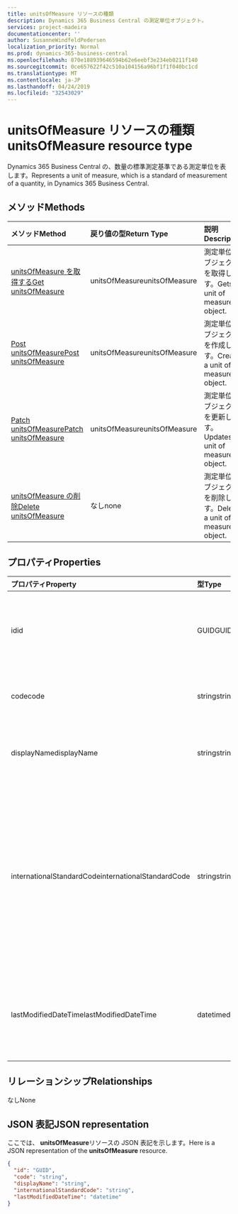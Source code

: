 ```yaml
---
title: unitsOfMeasure リソースの種類
description: Dynamics 365 Business Central の測定単位オブジェクト。
services: project-madeira
documentationcenter: ''
author: SusanneWindfeldPedersen
localization_priority: Normal
ms.prod: dynamics-365-business-central
ms.openlocfilehash: 870e188939646594b62e6eebf3e234eb0211f140
ms.sourcegitcommit: 0ce657622f42c510a104156a96bf1f1f040bc1cd
ms.translationtype: MT
ms.contentlocale: ja-JP
ms.lasthandoff: 04/24/2019
ms.locfileid: "32543029"
---
```

# <a name="unitsofmeasure-resource-type"></a><span data-ttu-id="6bc27-103">unitsOfMeasure リソースの種類</span><span class="sxs-lookup"><span data-stu-id="6bc27-103">unitsOfMeasure resource type</span></span>
<span data-ttu-id="6bc27-104">Dynamics 365 Business Central の、数量の標準測定基準である測定単位を表します。</span><span class="sxs-lookup"><span data-stu-id="6bc27-104">Represents a unit of measure, which is a standard of measurement of a quantity, in Dynamics 365 Business Central.</span></span>

## <a name="methods"></a><span data-ttu-id="6bc27-105">メソッド</span><span class="sxs-lookup"><span data-stu-id="6bc27-105">Methods</span></span>

| <span data-ttu-id="6bc27-106">メソッド</span><span class="sxs-lookup"><span data-stu-id="6bc27-106">Method</span></span>       | <span data-ttu-id="6bc27-107">戻り値の型</span><span class="sxs-lookup"><span data-stu-id="6bc27-107">Return Type</span></span>  |<span data-ttu-id="6bc27-108">説明</span><span class="sxs-lookup"><span data-stu-id="6bc27-108">Description</span></span>|
|:---------------|:--------|:----------|
|[<span data-ttu-id="6bc27-109">unitsOfMeasure を取得する</span><span class="sxs-lookup"><span data-stu-id="6bc27-109">Get unitsOfMeasure</span></span>](../api/dynamics-unitsofmeasure-get.md)|<span data-ttu-id="6bc27-110">unitsOfMeasure</span><span class="sxs-lookup"><span data-stu-id="6bc27-110">unitsOfMeasure</span></span>|<span data-ttu-id="6bc27-111">測定単位オブジェクトを取得します。</span><span class="sxs-lookup"><span data-stu-id="6bc27-111">Gets a unit of measure object.</span></span>|
|[<span data-ttu-id="6bc27-112">Post unitsOfMeasure</span><span class="sxs-lookup"><span data-stu-id="6bc27-112">Post unitsOfMeasure</span></span>](../api/dynamics-create-unitsofmeasure.md)|<span data-ttu-id="6bc27-113">unitsOfMeasure</span><span class="sxs-lookup"><span data-stu-id="6bc27-113">unitsOfMeasure</span></span>|<span data-ttu-id="6bc27-114">測定単位オブジェクトを作成します。</span><span class="sxs-lookup"><span data-stu-id="6bc27-114">Creates a unit of measure object.</span></span>|
|[<span data-ttu-id="6bc27-115">Patch unitsOfMeasure</span><span class="sxs-lookup"><span data-stu-id="6bc27-115">Patch unitsOfMeasure</span></span>](../api/dynamics-unitsofmeasure-update.md)|<span data-ttu-id="6bc27-116">unitsOfMeasure</span><span class="sxs-lookup"><span data-stu-id="6bc27-116">unitsOfMeasure</span></span>|<span data-ttu-id="6bc27-117">測定単位オブジェクトを更新します。</span><span class="sxs-lookup"><span data-stu-id="6bc27-117">Updates a unit of measure object.</span></span>|
|[<span data-ttu-id="6bc27-118">unitsOfMeasure の削除</span><span class="sxs-lookup"><span data-stu-id="6bc27-118">Delete unitsOfMeasure</span></span>](../api/dynamics-unitsofmeasure-delete.md)|<span data-ttu-id="6bc27-119">なし</span><span class="sxs-lookup"><span data-stu-id="6bc27-119">none</span></span>|<span data-ttu-id="6bc27-120">測定単位オブジェクトを削除します。</span><span class="sxs-lookup"><span data-stu-id="6bc27-120">Deletes a unit of measure object.</span></span>|

## <a name="properties"></a><span data-ttu-id="6bc27-121">プロパティ</span><span class="sxs-lookup"><span data-stu-id="6bc27-121">Properties</span></span>
| <span data-ttu-id="6bc27-122">プロパティ</span><span class="sxs-lookup"><span data-stu-id="6bc27-122">Property</span></span>     | <span data-ttu-id="6bc27-123">型</span><span class="sxs-lookup"><span data-stu-id="6bc27-123">Type</span></span>   |<span data-ttu-id="6bc27-124">説明</span><span class="sxs-lookup"><span data-stu-id="6bc27-124">Description</span></span>|
|:---------------|:--------|:----------|
|<span data-ttu-id="6bc27-125">id</span><span class="sxs-lookup"><span data-stu-id="6bc27-125">id</span></span>|<span data-ttu-id="6bc27-126">GUID</span><span class="sxs-lookup"><span data-stu-id="6bc27-126">GUID</span></span>|<span data-ttu-id="6bc27-127">unitsOfMeasure の一意の ID。</span><span class="sxs-lookup"><span data-stu-id="6bc27-127">The unique ID of the unitsOfMeasure.</span></span> <span data-ttu-id="6bc27-128">編集できません。</span><span class="sxs-lookup"><span data-stu-id="6bc27-128">Non-editable.</span></span>|
|<span data-ttu-id="6bc27-129">code</span><span class="sxs-lookup"><span data-stu-id="6bc27-129">code</span></span>|<span data-ttu-id="6bc27-130">string</span><span class="sxs-lookup"><span data-stu-id="6bc27-130">string</span></span>|<span data-ttu-id="6bc27-131">測定単位のコードを指定します。</span><span class="sxs-lookup"><span data-stu-id="6bc27-131">Specifies the code for the unit of measure.</span></span>|
|<span data-ttu-id="6bc27-132">displayName</span><span class="sxs-lookup"><span data-stu-id="6bc27-132">displayName</span></span>|<span data-ttu-id="6bc27-133">string</span><span class="sxs-lookup"><span data-stu-id="6bc27-133">string</span></span>|<span data-ttu-id="6bc27-134">測定単位の表示名を指定します。</span><span class="sxs-lookup"><span data-stu-id="6bc27-134">Specifies the unit of measure's display name.</span></span>|
|<span data-ttu-id="6bc27-135">internationalStandardCode</span><span class="sxs-lookup"><span data-stu-id="6bc27-135">internationalStandardCode</span></span>|<span data-ttu-id="6bc27-136">string</span><span class="sxs-lookup"><span data-stu-id="6bc27-136">string</span></span>|<span data-ttu-id="6bc27-137">営業ドキュメントの電子送信に関連して、UNECE Rec20 standard に従って表される測定単位コードの単位を指定します。</span><span class="sxs-lookup"><span data-stu-id="6bc27-137">Specifies the unit of measure code expressed according to the UNECE Rec20 standard in connection with electronic sending of sales documents.</span></span>|
|<span data-ttu-id="6bc27-138">lastModifiedDateTime</span><span class="sxs-lookup"><span data-stu-id="6bc27-138">lastModifiedDateTime</span></span>|<span data-ttu-id="6bc27-139">datetime</span><span class="sxs-lookup"><span data-stu-id="6bc27-139">datetime</span></span>|<span data-ttu-id="6bc27-140">測定単位が変更された最後の datetime。</span><span class="sxs-lookup"><span data-stu-id="6bc27-140">The last datetime the unit of measure was modified.</span></span> <span data-ttu-id="6bc27-141">読み取り専用。</span><span class="sxs-lookup"><span data-stu-id="6bc27-141">Read-Only.</span></span>|  


## <a name="relationships"></a><span data-ttu-id="6bc27-142">リレーションシップ</span><span class="sxs-lookup"><span data-stu-id="6bc27-142">Relationships</span></span>
<span data-ttu-id="6bc27-143">なし</span><span class="sxs-lookup"><span data-stu-id="6bc27-143">None</span></span>

## <a name="json-representation"></a><span data-ttu-id="6bc27-144">JSON 表記</span><span class="sxs-lookup"><span data-stu-id="6bc27-144">JSON representation</span></span>

<span data-ttu-id="6bc27-145">ここでは、 **unitsOfMeasure**リソースの JSON 表記を示します。</span><span class="sxs-lookup"><span data-stu-id="6bc27-145">Here is a JSON representation of the **unitsOfMeasure** resource.</span></span>

```json
{
  "id": "GUID",
  "code": "string",
  "displayName": "string",
  "internationalStandardCode": "string",
  "lastModifiedDateTime": "datetime"
}

```
